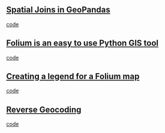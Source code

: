 ## [Spatial Joins in GeoPandas](https://medium.com/@bobhaffner/spatial-joins-in-geopandas-c5e916a763f3)

[code](https://github.com/bobhaffner/medium_posts/tree/master/geopandas_sjoin)



## [Folium is an easy to use Python GIS tool](https://medium.com/@bobhaffner/folium-is-an-easy-to-use-python-gis-tool-dbc7eb11fb12)
[code](https://github.com/bobhaffner/medium_posts/tree/master/folium)



## [Creating a legend for a Folium map](https://medium.com/@bobhaffner/creating-a-legend-for-a-folium-map-c1e0ffc34373)

[code](https://github.com/bobhaffner/medium_posts/tree/master/folium_legend)




## [Reverse Geocoding](https://medium.com/@bobhaffner/reverse-geocoding-4be0542fdc35)

[code](https://github.com/bobhaffner/medium_posts/tree/master/reverse_geocoding)
